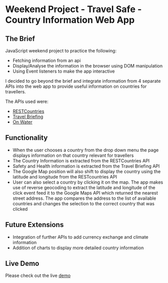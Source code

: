 # Weekend Project - Travel Safe - Country Information Web App

## The Brief

JavaScript weekend project to practice the following:
* Fetching information from an api
* Display/Analyse the information in the browser using DOM manipulation
* Using Event listeners to make the app interactive

I decided to go beyond the brief and integrate information from 4 separate APIs into the web app to provide useful information on countries for travellers.

The APIs used were:
* [RESTCountries](https://restcountries.eu)
* [Travel Briefing](https://travelbriefing.org/api)
* [On Water](https://onwater.io)

## Functionality

* When the user chooses a country from the drop down menu the page displays information on that country relevant for travellers
* The Country Information is extracted from the RESTCountries API
* Safety and Health information is extracted from the Travel Briefing API
* The Google Map position will also shift to display the country using the latitude and longitude from the RESTcountries API
* User can also select a country by clicking it on the map. The app makes use of reverse geocoding to extract the latitude and longitude of the click event feed it to the Google Maps API which returned the nearest street address. The app compares the address to the list of available countries and changes the selection to the correct country that was clicked

## Future Extensions

* Integration of further APIs to add currency exchange and climate information
* Addition of charts to display more detailed country information

## Live Demo

Please check out the live [demo](https://travel-safe-app.herokuapp.com/)
